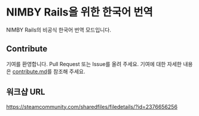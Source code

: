 # NIMBY Rails을 위한 한국어 번역
NIMBY Rails의 비공식 한국어 번역 모드입니다.

## Contribute
기여를 환영합니다. Pull Request 또는 Issue를 올려 주세요.
기여에 대한 자세한 내용은 [contribute.md](https://github.com/skinmaker1345/nr-local-kor/blob/main/contribute.md)를 참조해 주세요.

## 워크샵 URL
https://steamcommunity.com/sharedfiles/filedetails/?id=2376656256
